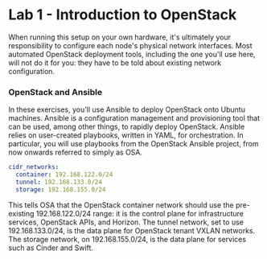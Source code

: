# Lab 1 - Introduction to OpenStack

When running this setup on your own hardware, it's ultimately your responsibility to configure each node's physical network interfaces. Most automated OpenStack deployment tools, including the one you'll use here, will not do it for you: they have to be told about existing network configuration.


### OpenStack and Ansible
In these exercises, you'll use Ansible to deploy OpenStack onto Ubuntu machines. Ansible is a configuration management and provisioning tool that can be used, among other things, to rapidly deploy OpenStack. Ansible relies on user-created playbooks, written in YAML, for orchestration. In particular, you will use playbooks from the OpenStack Ansible project, from now onwards referred to simply as OSA.


```yaml
cidr_networks:
  container: 192.168.122.0/24
  tunnel: 192.168.133.0/24
  storage: 192.168.155.0/24
```

This tells OSA that the OpenStack container network should use the pre-existing 192.168.122.0/24 range: it is the control plane for infrastructure services, OpenStack APIs, and Horizon. The tunnel network, set to use 192.168.133.0/24, is the data plane for OpenStack tenant VXLAN networks. The storage network, on 192.168.155.0/24, is the data plane for services such as Cinder and Swift.